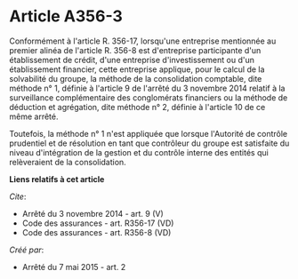 # Article A356-3

Conformément à l'article R. 356-17, lorsqu'une entreprise mentionnée au premier alinéa de l'article R. 356-8 est d'entreprise
participante d'un établissement de crédit, d'une entreprise d'investissement ou d'un établissement financier, cette
entreprise applique, pour le calcul de la solvabilité du groupe, la méthode de la consolidation comptable, dite méthode n° 1,
définie à l'article 9 de l'arrêté du 3 novembre 2014 relatif à la surveillance complémentaire des conglomérats financiers ou
la méthode de déduction et agrégation, dite méthode n° 2, définie à l'article 10 de ce même arrêté. 

Toutefois, la méthode n° 1 n'est appliquée que lorsque l'Autorité de contrôle prudentiel et de résolution en tant que
contrôleur du groupe est satisfaite du niveau d'intégration de la gestion et du contrôle interne des entités qui relèveraient
de la consolidation.

**Liens relatifs à cet article**

_Cite_:

  - Arrêté du 3 novembre 2014 - art. 9 (V)
  - Code des assurances - art. R356-17 (VD)
  - Code des assurances - art. R356-8 (VD)

_Créé par_:

  - Arrêté du 7 mai 2015 - art. 2
